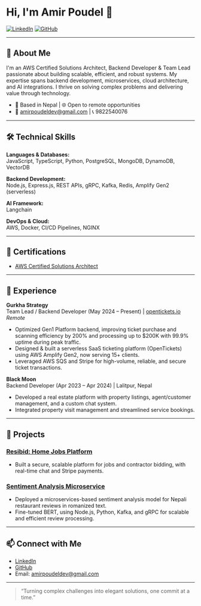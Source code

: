 # Hi, I'm Amir Poudel 👋

[![LinkedIn](https://img.shields.io/badge/LinkedIn-blue?logo=linkedin&style=for-the-badge)](https://linkedin.com/in/amirpoudel/)
[![GitHub](https://img.shields.io/badge/GitHub-181717?logo=github&style=for-the-badge)](https://github.com/amirpoudel)

---

## 🚀 About Me

I'm an AWS Certified Solutions Architect, Backend Developer & Team Lead passionate about building scalable, efficient, and robust systems. My expertise spans backend development, microservices, cloud architecture, and AI integrations. I thrive on solving complex problems and delivering value through technology.

- 📍 Based in Nepal | 🌐 Open to remote opportunities
- 📧 amirpoudeldev@gmail.com | 📞 9822540076

---

## 🛠️ Technical Skills

**Languages & Databases:**  
JavaScript, TypeScript, Python, PostgreSQL, MongoDB, DynamoDB, VectorDB

**Backend Development:**  
Node.js, Express.js, REST APIs, gRPC, Kafka, Redis, Amplify Gen2 (serverless)

**AI Framework:**  
Langchain

**DevOps & Cloud:**  
AWS, Docker, CI/CD Pipelines, NGINX

---

## 🏅 Certifications

- [AWS Certified Solutions Architect](https://www.credly.com/badges/816f0f26-a615-4908-a991-c9fcf30c23a4/public_url)

---

## 💼 Experience

**Gurkha Strategy**  
Team Lead / Backend Developer (May 2024 – Present) | [opentickets.io](https://opentickets.io/)  
_Remote_

- Optimized Gen1 Platform backend, improving ticket purchase and scanning efficiency by 200% and processing up to $200K with 99.9% uptime during peak traffic.
- Designed & built a serverless SaaS ticketing platform (OpenTickets) using AWS Amplify Gen2, now serving 15+ clients.
- Leveraged AWS SQS and Stripe for high-volume, reliable, and secure ticket transactions.

**Black Moon**  
Backend Developer (Apr 2023 – Apr 2024) | Lalitpur, Nepal

- Developed a real estate platform with property listings, agent/customer management, and a custom chat system.
- Integrated property visit management and streamlined service bookings.

---

## 🌟 Projects

### [Resibid: Home Jobs Platform](https://www.resi-bid.com/)
- Built a secure, scalable platform for jobs and contractor bidding, with real-time chat and Stripe payments.

### [Sentiment Analysis Microservice](https://github.com/amirpoudel/sentiment-microservice)
- Deployed a microservices-based sentiment analysis model for Nepali restaurant reviews in romanized text.
- Fine-tuned BERT, using Node.js, Python, Kafka, and gRPC for scalable and efficient review processing.

---

## 📫 Connect with Me

- [LinkedIn](https://linkedin.com/in/amirpoudel/)
- [GitHub](https://github.com/amirpoudel)
- Email: amirpoudeldev@gmail.com

---

> “Turning complex challenges into elegant solutions, one commit at a time.”
